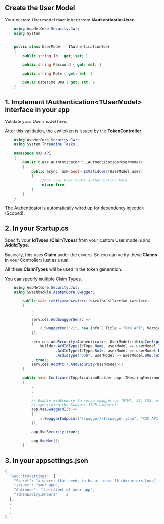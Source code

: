 ## Create the User Model

Your custom User model must inherit from **IAuthenticationUser**.

```C#
    using AspNetCore.Security.Jwt;
    using System;
    .
    .
    public class UserModel : IAuthenticationUser
    {
        public string Id { get; set; }

        public string Password { get; set; }

        public string Role { get; set; }

        public DateTime DOB { get; set; }
    }
```
## 1. Implement IAuthentication\<TUserModel\> interface in your app

Validate your User model here.

After this validation, the Jwt token is issued by the **TokenController**.

```C#
	using AspNetCore.Security.Jwt;
	using System.Threading.Tasks;

	namespace XXX.API
	{
		public class Authenticator : IAuthentication<UserModel>
		{        
			public async Task<bool> IsValidUser(UserModel user)
			{
				//Put your User model authenication here.
				return true;
			}
		}
	}
```

The Authenticator is automatically wired up for dependency injection (Scoped).

## 2. In your Startup.cs

Specify your **IdTypes** (**ClaimTypes**) from your custom User model using **AddIdType**.

Basically, this uses **Claim** under the covers. So you can verify these **Claims** in your Controllers just as usual.

All these **ClaimTypes** will be used in the token generation.

You can specify multiple Claim Types.

```C#
	using AspNetCore.Security.Jwt;
	using Swashbuckle.AspNetCore.Swagger;
```

```C#
        public void ConfigureServices(IServiceCollection services)
        {
            .
            .
            services.AddSwaggerGen(c =>
            {
                c.SwaggerDoc("v1", new Info { Title = "XXX API", Version = "v1" });
            });

            services.AddSecurity<Authenticator, UserModel>(this.Configuration, builder =>
                builder.AddIdType(IdType.Name, userModel => userModel.Id)
                       .AddIdType(IdType.Role, userModel => userModel.Role)
                       .AddIdType("DOB", userModel => userModel.DOB.ToShortDateString())
            , true);
            services.AddMvc().AddSecurity<UserModel>();
        }
```

```C#
        public void Configure(IApplicationBuilder app, IHostingEnvironment env)
        {
            .
            .
            .
            // Enable middleware to serve swagger-ui (HTML, JS, CSS, etc.), 
            // specifying the Swagger JSON endpoint.
            app.UseSwaggerUI(c =>
            {
                c.SwaggerEndpoint("/swagger/v1/swagger.json", "XXX API V1");
            });

            app.UseSecurity(true);

            app.UseMvc();
        }
```

## 3. In your appsettings.json

```javascript
{
  "SecuritySettings": {
    "Secret": "a secret that needs to be at least 16 characters long",
    "Issuer": "your app",
    "Audience": "the client of your app",
    "TokenExpiryInHours" :  2
  },
  .
  .
  .
}
```